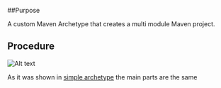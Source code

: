 ##Purpose

A custom Maven Archetype that creates a multi module Maven project.


## Procedure


![Alt text](images/plantuml/maven.png)

As it was shown in [simple archetype](http://gtsntzs.github.io/blog/archetypes/simple-archetype/index.html) the main parts are the same

